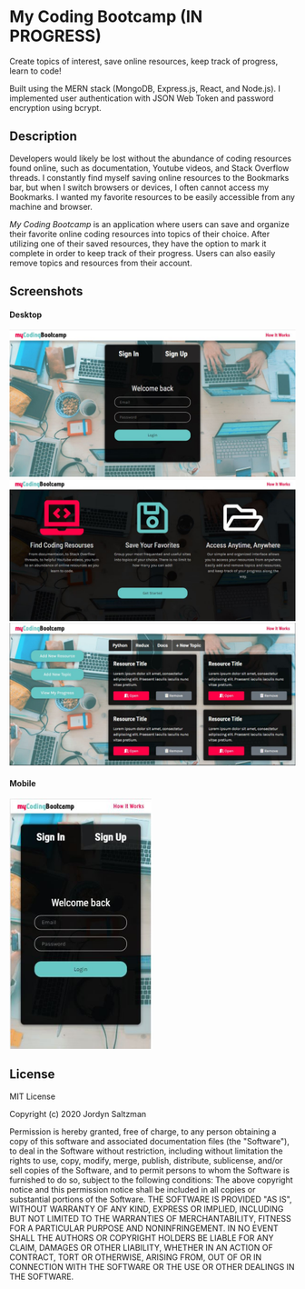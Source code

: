 # My Coding Bootcamp (IN PROGRESS)

Create topics of interest, save online resources, keep track of progress, learn to code!

Built using the MERN stack (MongoDB, Express.js, React, and Node.js). I implemented user authentication with JSON Web Token and password encryption using bcrypt.

## Description

Developers would likely be lost without the abundance of coding resources found online, such as documentation, Youtube videos, and Stack Overflow threads. I constantly find myself saving online resources to the Bookmarks bar, but when I switch browsers or devices, I often cannot access my Bookmarks. I wanted my favorite resources to be easily accessible from any machine and browser.

_My Coding Bootcamp_ is an application where users can save and organize their favorite online coding resources into topics of their choice. After utilizing one of their saved resources, they have the option to mark it complete in order to keep track of their progress. Users can also easily remove topics and resources from their account.

## Screenshots

#### Desktop

![Desktop version](./client/src/images/mcb1.JPG)
![Desktop version](./client/src/images/mcb2.JPG)
![Desktop version](./client/src/images/mcb3.JPG)

#### Mobile

<img src="./client/src/images/mcb4.JPG" width="250px" alt="Mobile Screenshot"/>

## License

MIT License

Copyright (c) 2020 Jordyn Saltzman

Permission is hereby granted, free of charge, to any person obtaining a copy of this software and associated documentation files (the "Software"), to deal in the Software without restriction, including without limitation the rights to use, copy, modify, merge, publish, distribute, sublicense, and/or sell copies of the Software, and to permit persons to whom the Software is furnished to do so, subject to the following conditions: The above copyright notice and this permission notice shall be included in all copies or substantial portions of the Software. THE SOFTWARE IS PROVIDED "AS IS", WITHOUT WARRANTY OF ANY KIND, EXPRESS OR IMPLIED, INCLUDING BUT NOT LIMITED TO THE WARRANTIES OF MERCHANTABILITY, FITNESS FOR A PARTICULAR PURPOSE AND NONINFRINGEMENT. IN NO EVENT SHALL THE AUTHORS OR COPYRIGHT HOLDERS BE LIABLE FOR ANY CLAIM, DAMAGES OR OTHER LIABILITY, WHETHER IN AN ACTION OF CONTRACT, TORT OR OTHERWISE, ARISING FROM, OUT OF OR IN CONNECTION WITH THE SOFTWARE OR THE USE OR OTHER DEALINGS IN THE SOFTWARE.
